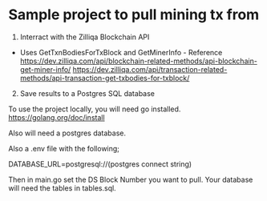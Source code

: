 # Sample project to pull mining tx from
1) Interract with the Zilliqa Blockchain API
 - Uses GetTxnBodiesForTxBlock and GetMinerInfo - Reference 
 https://dev.zilliqa.com/api/blockchain-related-methods/api-blockchain-get-miner-info/
 https://dev.zilliqa.com/api/transaction-related-methods/api-transaction-get-txbodies-for-txblock/
2) Save results to a Postgres SQL database 


To use the project locally, you will need go installed.
https://golang.org/doc/install

Also will need a postgres database.

Also a .env file with the following;

DATABASE_URL=postgresql://(postgres connect string)

Then in main.go set the DS Block Number you want to pull.  Your database will need the tables in tables.sql.